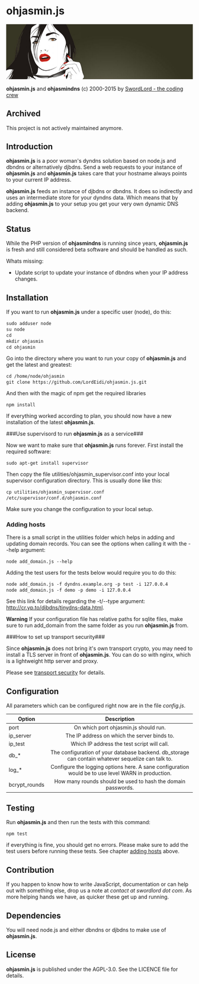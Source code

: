 ohjasmin.js
===========

![ohjasmin.js](https://raw.githubusercontent.com/LordEidi/ohjasmin.js/master/ohjasmin_logo.png)

**ohjasmin.js** and **ohjasmindns** (c) 2000-2015 by [SwordLord - the coding crew](https://www.swordlord.com/)

## Archived ##

This project is not actively maintained anymore.

## Introduction ##

**ohjasmin.js** is a poor woman's dyndns solution based on node.js and dbndns or alternatively djbdns. Send a web requests to your instance of **ohjasmin.js** and **ohjasmin.js** takes care that your hostname always points to your current IP address.

**ohjasmin.js** feeds an instance of djbdns or dbndns. It does so indirectly and uses an intermediate store for your dyndns data. Which means that by adding **ohjasmin.js** to your setup you get your very own dynamic DNS backend.


## Status ##

While the PHP version of **ohjasmindns** is running since years, **ohjasmin.js** is fresh and still considered beta software and should be handled as such.

Whats missing:

- Update script to update your instance of dbndns when your IP address changes.


## Installation ##

If you want to run **ohjasmin.js** under a specific user (node), do this:

    sudo adduser node
    su node
    cd
    mkdir ohjasmin
    cd ohjasmin

Go into the directory where you want to run your copy of **ohjasmin.js** and get the latest and greatest:

    cd /home/node/ohjasmin
    git clone https://github.com/LordEidi/ohjasmin.js.git

And then with the magic of npm get the required libraries

    npm install

If everything worked according to plan, you should now have a new installation of the latest **ohjasmin.js**.

###Use supervisord to run **ohjasmin.js** as a service###

Now we want to make sure that **ohjasmin.js** runs forever. First install the required software:

    sudo apt-get install supervisor

Then copy the file utilities/ohjasmin_supervisor.conf into your local supervisor configuration directory. This is usually done like this:
 
    cp utilities/ohjasmin_supervisor.conf /etc/supervisor/conf.d/ohjasmin.conf 
    
Make sure you change the configuration to your local setup.

### Adding hosts ###

There is a small script in the utilities folder which helps in adding and updating domain records. You can see the options when calling it with the --help argument:

    node add_domain.js --help
    
Adding the test users for the tests below would require you to do this:

    node add_domain.js -f dyndns.example.org -p test -i 127.0.0.4
    node add_domain.js -f demo -p demo -i 127.0.0.4

See this link for details regarding the -t/--type argument: http://cr.yp.to/djbdns/tinydns-data.html.

**Warning** If your configuration file has relative paths for sqlite files, make sure to run add_domain from the same folder as you run **ohjasmin.js** from.

###How to set up transport security###

Since **ohjasmin.js** does not bring it's own transport crypto, you may need to install a TLS server in front of **ohjasmin.js**. You can do so
with nginx, which is a lightweight http server and proxy.

Please see [transport security](TRANSPORT_SECURITY.md) for details.


## Configuration ##

All parameters which can be configured right now are in the file *config.js*.

| Option        | Description           | 
| ------------- |:-------------:| 
| port     | On which port ohjasmin.js should run. |
| ip_server     | The IP address on which the server binds to. |
| ip_test     | Which IP address the test script will call. |
| db_*     | The configuration of your database backend. db_storage can contain whatever sequelize can talk to. |
| log_*     | Configure the logging options here. A sane configuration would be to use level WARN in production. |
| bcrypt_rounds     | How many rounds should be used to hash the domain passwords. |


## Testing ##

Run **ohjasmin.js** and then run the tests with this command:

    npm test
    
if everything is fine, you should get no errors. Please make sure to add the test users before running these tests. See chapter [adding hosts](#adding-hosts) above.


## Contribution ##

If you happen to know how to write JavaScript, documentation or can help out with something else, drop us a note at *contact at swordlord dot com*. As more helping hands we have, as quicker these get up and running.


## Dependencies ##

You will need node.js and either dbndns or djbdns to make use of **ohjasmin.js**.


## License ##

**ohjasmin.js** is published under the AGPL-3.0. See the LICENCE file for details.



